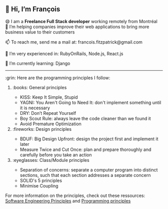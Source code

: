<h2> 👋 Hi, I’m François </h2>
<p> 
  😄 I am a <b>Freelance Full Stack developer</b> working remotely from Montréal
  <br>
  💞️ I’m helping companies improve their web applications to bring more business value to their customers
</p>
<p> 📫 To reach me, send me a mail at: francois.fitzpatrick@gmail.com </p>
<p> 👀 I’m very experienced in: RubyOnRails, Node.js, React.js </p>
<p> 🌱 I’m currently learning: Django </p>

***

<p> :grin: Here are the programming principles I follow:
  <ol>
    <li> :books: General principles </li>
      <ul>
        <li> KISS: Keep It Simple, Stupid </li>
        <li> YAGNI: You Aren't Going to Need It: don't implement something until it is necessary </li>
        <li> DRY: Don’t Repeat Yourself </li>
        <li> Boy Scout Rule: always leave the code cleaner than we found it </li>
        <li> Avoid Premature Optimization</li>
      </ul>
    <li> :fireworks: Design principles </li>
      <ul>
        <li> BDUF: Big Design Upfront: design the project first and implement it later </li>
        <li> Measure Twice and Cut Once: plan and prepare thoroughly and carefully before you take an action </li>
      </ul>
    <li> :eyeglasses: Class/Module principles </li>
      <ul> 
        <li> Separation of concerns: separate a computer program into distinct sections, such that each section addresses a separate concern </li>
        <li> SOLID's 5 principles </li>
        <li> Minimise Coupling </li>
    </ul>
  </ol>
</p>

For more information on the principles, check out these ressources: [Software Engineering Principles](https://www.interviewbit.com/blog/principles-of-software-engineering/) and [Programming principles](https://github.com/webpro/programming-principles)
